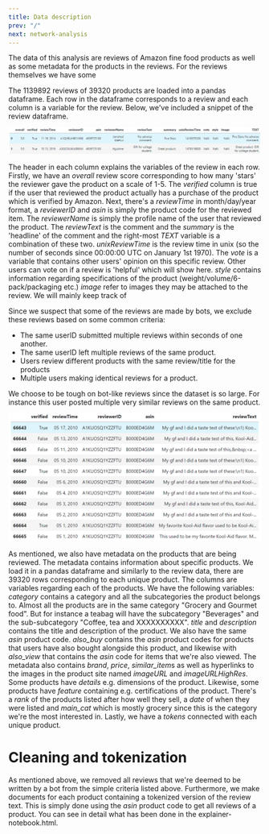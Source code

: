 ```yaml
---
title: Data description
prev: "/"
next: network-analysis
---
```


The data of this analysis are reviews of Amazon fine food products as well as some 
metadata for the products in the reviews. For the reviews themselves we have some 

The 1139892 reviews of 39320 products are loaded into a pandas dataframe. Each row in the dataframe
corresponds to a review and each column is a variable for the review. Below, we've
included a snippet of the review dataframe.

<img src="/images/data_example.PNG" title="Snippet of 2 reviews"/>

The header in each column explains the variables of the review in each row. Firstly,
we have an *overall* review score corresponding to how many 'stars' the reviewer gave
the product on a scale of 1-5. The *verified* column is true if the user that reviewed
the product actually has a purchase of the product which is verified by Amazon. 
Next, there's a
*reviewTime* in month/day/year format, a *reviewerID* and *asin* is simply the product
code for the reviewed item. The *reviewerName* is simply the profile name of the user
that reviewed the product. The *reviewText* is the comment and the *summary* is the 
'headline' of the comment and the right-most *TEXT* variable is a combination of 
these two. *unixReviewTime* is the review time in unix (so the number of seconds
since 00:00:00 UTC on January 1st 1970). The *vote* is a variable that contains 
other users' opinion on this specific review. Other users can vote on if a review
is 'helpful' which will show here. *style* contains information regarding 
specifications of the product (weight/volume/6-pack/packaging etc.)
*image* refer to images they may be attached to the review.
We will mainly keep track of 

Since we suspect that some of the reviews are made by bots, we exclude these reviews based 
on some common criteria:
* The same userID submitted multiple reviews within seconds of one another.
* The same userID left multiple reviews of the same product.
* Users review different products with the same review/title for the products
* Multiple users making identical reviews for a product.

We choose to be tough on bot-like reviews since the dataset is so large.
For instance this user posted multiple very similar reviews on the same product.


<img src="/images/repeated_review.PNG">

As mentioned, we also have metadata on the products that are being reviewed. The
metadata contains information about specific products. We load it in a pandas
dataframe and similarly to the review data, there are 39320 rows corresponding to 
each unique product. The columns are variables regarding each of the products. We
have the following variables:
*category* contains a category and all the subcategories the product belongs to.
Almost all the products are in the same category "Grocery and Gourmet food". But for 
instance a teabag will have the subcategory "Beverages" and the sub-subcategory 
"Coffee, tea and XXXXXXXXXX". *title* and *description* contains the title
and description of the product. We also have the same *asin* product code.
*also_buy* contains the *asin* product codes for 
products that users have also bought alongside this product, and likewise with 
*also_view* that contains the *asin* code for items that we're also viewed. The 
metadata also contains *brand*, *price*, *similar_item*s as well as hyperlinks to
the images in the product site named *imageURL* and *imageURLHighRes*. Some products
have *details* e.g. dimensions of the product. Likewise, some products have *feature*
containing e.g. certifications of the product.
There's a *rank* of the products listed after how well they sell, a *date* of when
they were listed and *main_cat* which is mostly grocery since this is the category 
we're the most interested in. Lastly, we have a *tokens* connected with each unique 
product.

# Cleaning and tokenization #
As mentioned above, we removed all reviews that we're deemed to be written by a bot from the simple
criteria listed above. Furthermore, we make documents for each product containing a tokenized version
of the review text. This is simply done using the *asin* product code to get
all reviews of a product. You can see in detail what has been done in the explainer-notebook.html.
